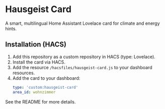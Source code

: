 # Hausgeist Card

A smart, multilingual Home Assistant Lovelace card for climate and energy hints.

## Installation (HACS)
1. Add this repository as a custom repository in HACS (type: Lovelace).
2. Install the card via HACS.
3. Add the resource `/hacsfiles/hausgeist-card.js` to your dashboard resources.
4. Add the card to your dashboard:
   ```yaml
   type: 'custom:hausgeist-card'
   area_id: wohnzimmer
   ```

See the README for more details.
